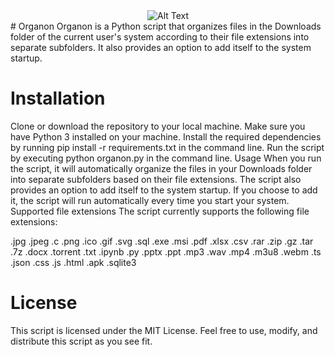 <div style="text-align:center">
  <img src="img/bettyformatter.gif" alt="Alt Text" style="margin:auto;">
</div>
# Organon
Organon is a Python script that organizes files in the Downloads folder of the current user's system according to their file extensions into separate subfolders. It also provides an option to add itself to the system startup.

# Installation
Clone or download the repository to your local machine.
Make sure you have Python 3 installed on your machine.
Install the required dependencies by running pip install -r requirements.txt in the command line.
Run the script by executing python organon.py in the command line.
Usage
When you run the script, it will automatically organize the files in your Downloads folder into separate subfolders based on their file extensions.
The script also provides an option to add itself to the system startup. If you choose to add it, the script will run automatically every time you start your system.
Supported file extensions
The script currently supports the following file extensions:

.jpg
.jpeg
.c
.png
.ico
.gif
.svg
.sql
.exe
.msi
.pdf
.xlsx
.csv
.rar
.zip
.gz
.tar
.7z
.docx
.torrent
.txt
.ipynb
.py
.pptx
.ppt
.mp3
.wav
.mp4
.m3u8
.webm
.ts
.json
.css
.js
.html
.apk
.sqlite3
# License
This script is licensed under the MIT License. Feel free to use, modify, and distribute this script as you see fit.
